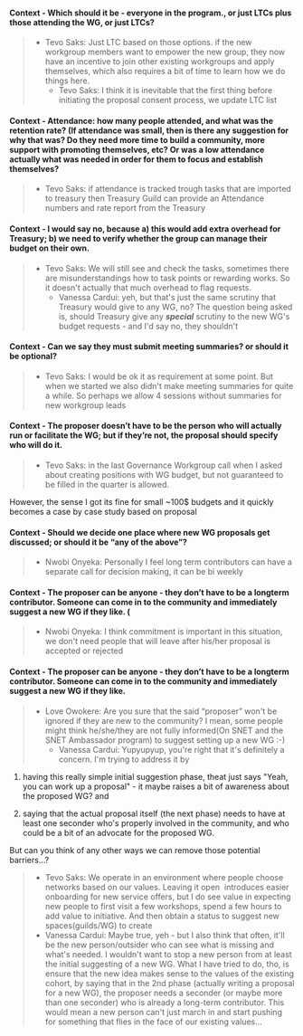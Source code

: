 #### Context - Which should it be - everyone in the program., or just LTCs plus those attending the WG, or just LTCs?
> * Tevo Saks: Just LTC based on those options.
if the new workgroup members want to empower the new group, they now have an incentive to join other existing workgroups and apply themselves, which also requires a bit of time to learn how we do things here.
>   - Tevo Saks: I think it is inevitable that the first thing before initiating the proposal consent process, we update LTC list
> 
#### Context - Attendance: how many people attended, and what was the retention rate? (If attendance was small, then is there any suggestion for why that was? Do they need more time to build a community, more support with promoting themselves, etc? Or was a low attendance actually what was needed in order for them to focus and establish themselves?
> * Tevo Saks: if attendance is tracked trough tasks that are imported to treasury then Treasury Guild can provide an Attendance numbers and rate report from the Treasury
> 
#### Context - I would say no, because a) this would add extra overhead for Treasury; b) we need to verify whether the group can manage their budget on their own.
> * Tevo Saks: We will still see and check the tasks, sometimes there are misunderstandings how to task points or rewarding works. So it doesn't actually that much overhead to flag requests.
>   - Vanessa Cardui: yeh, but that's just the same scrutiny that Treasury would give to any WG, no? The question being asked is, should Treasury give any ***special*** scrutiny to the new WG's budget requests - and I'd say no, they shouldn't
> 
#### Context - Can we say they must submit meeting summaries? or should it be optional?
> * Tevo Saks: I would be ok it as requirement at some point.
But when we started we also didn't make meeting summaries for quite a while. So perhaps we allow 4 sessions without summaries for new workgroup leads
> 
#### Context - The proposer doesn’t have to be the person who will actually run or facilitate the WG; but if they’re not, the proposal should specify who will do it.
> * Tevo Saks: in the last Governance Workgroup call when I asked about creating positions with WG budget, but not guaranteed to be filled in the quarter is allowed.

However, the sense I got its fine for small ~100$ budgets and it quickly becomes a case by case study based on proposal
> 
#### Context - Should we decide one place where new WG proposals get discussed; or should it be “any of the above”?
> * Nwobi Onyeka: Personally I feel long term contributors can have a separate call for decision making, it can be bi weekly
> 
#### Context - The proposer can be anyone - they don’t have to be a longterm contributor. Someone can come in to the community and immediately suggest a new WG if they like. (
> * Nwobi Onyeka: I think commitment is important in this situation, we don't need people that will leave after his/her proposal is accepted or rejected
> 
#### Context - The proposer can be anyone - they don’t have to be a longterm contributor. Someone can come in to the community and immediately suggest a new WG if they like.
> * Love Owokere: Are you sure that the said “proposer” won't be ignored if they are new to the community? I mean, some people might think he/she/they are not fully informed(On SNET and the SNET Ambassador program) to suggest setting up a new WG :-)
>   - Vanessa Cardui: Yupyupyup, you're right that it's definitely a concern. I'm trying to address it by 

1) having this really simple initial suggestion phase, theat just says "Yeah, you can work up a proposal" - it maybe raises a bit of awareness about the proposed WG? and 

2) saying that the actual proposal itself (the next phase) needs to have at least one seconder who's properly involved in the community, and who could be a bit of an advocate for the proposed WG.

But can you think of any other ways we can remove those potential barriers...?
>   - Tevo Saks: We operate in an environment where people choose networks based on our values. Leaving it open  introduces easier onboarding for new service offers, but I do see value in expecting new people to first visit a few workshops, spend a few hours to add value to initiative. And then obtain a status to suggest new spaces(guilds/WG) to create
>   - Vanessa Cardui: Maybe true, yeh - but I also think that often, it'll be the new person/outsider who can see what is missing and what's needed. I wouldn't want to stop a new person from at least the initial suggesting of a new WG.
What I have tried to do, tho, is ensure that the new idea makes sense to the values of the existing cohort, by saying that in the 2nd phase (actually writing a proposal for a new WG), the proposer needs a seconder (or maybe more than one seconder) who is already a long-term contributor. This would mean a new person can't just march in and start pushing for something that flies in the face of our existing values...
> 
